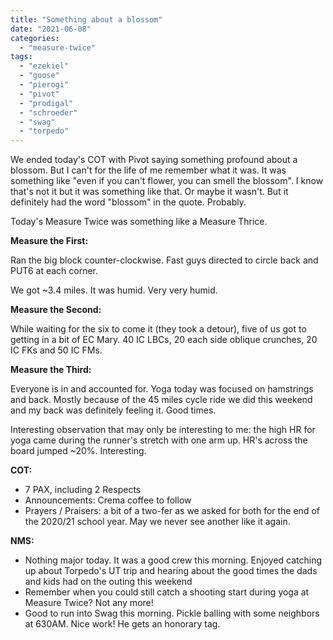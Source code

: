 ```yaml
---
title: "Something about a blossom"
date: "2021-06-08"
categories: 
  - "measure-twice"
tags: 
  - "ezekiel"
  - "goose"
  - "pierogi"
  - "pivot"
  - "prodigal"
  - "schroeder"
  - "swag"
  - "torpedo"
---
```


We ended today's COT with Pivot saying something profound about a blossom. But I can't for the life of me remember what it was. It was something like "even if you can't flower, you can smell the blossom". I know that's not it but it was something like that. Or maybe it wasn't. But it definitely had the word "blossom" in the quote. Probably.

Today's Measure Twice was something like a Measure Thrice.

**Measure the First:**

Ran the big block counter-clockwise. Fast guys directed to circle back and PUT6 at each corner.

We got ~3.4 miles. It was humid. Very very humid.

**Measure the Second:**

While waiting for the six to come it (they took a detour), five of us got to getting in a bit of EC Mary. 40 IC LBCs, 20 each side oblique crunches, 20 IC FKs and 50 IC FMs.

**Measure the Third:**

Everyone is in and accounted for. Yoga today was focused on hamstrings and back. Mostly because of the 45 miles cycle ride we did this weekend and my back was definitely feeling it. Good times.

Interesting observation that may only be interesting to me: the high HR for yoga came during the runner's stretch with one arm up. HR's across the board jumped ~20%. Interesting.

**COT:**

- 7 PAX, including 2 Respects
- Announcements: Crema coffee to follow
- Prayers / Praisers: a bit of a two-fer as we asked for both for the end of the 2020/21 school year. May we never see another like it again.

**NMS:**

- Nothing major today. It was a good crew this morning. Enjoyed catching up about Torpedo's UT trip and hearing about the good times the dads and kids had on the outing this weekend
- Remember when you could still catch a shooting start during yoga at Measure Twice? Not any more!
- Good to run into Swag this morning. Pickle balling with some neighbors at 630AM. Nice work! He gets an honorary tag.
